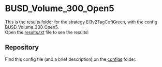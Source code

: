 # BUSD_Volume_300_Open5

This is the results folder for the strategy EI3v2TagCofiGreen, with the config BUSD_Volume_300_Open5.  
Open the [results.txt](results.txt) file to see the results!
## Repository
Find this config file (and a brief description) on the [configs](/configs) folder.